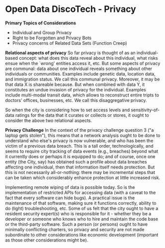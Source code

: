 # Open Data DiscoTech - Privacy
**Primary Topics of Considerations**
- Individual and Group Privacy
- Right to be Forgotten and Privacy Bots
- Privacy concerns of Related Data Sets (Function Creep)

**Relational aspects of privacy**
So far privacy is thought of as an individual-based concept: what does this data reveal about this individual, what risks ensue when the `wrong' entities access it, etc.
But some aspects of privacy are communal: data about one individual reveals something about other individuals or communities. Examples include genetic data, location data, and immigration status. We call this communal privacy.
Moreover, it may be that data X is shareable because. But when combined with data Y, it constitutes an undue invasion of privacy for the individual. 
Examples include multi-modal transit data, which allows to reconstruct entire tripts to doctors' offices, businesses, etc. We call this disaggregative privacy.

So when the city is considering how to set access levels and sensitivity-of-data ratings for the data that it curates or collects or stores, it ought to consider the above two relational aspects.

**Privacy Challenge**
In the context of the privacy challenge question 3 ("a laptop gets stolen"), this means that a network analysis ought to be done to understand who else's privacy is now vulnerable, and who has been the victim of a previous data breach. 
This is a tall order, technologically, and seems to require city tracking of data events (e.g., breaches) beyond what it currently does or perhaps it is equipped to do; and of course, once one entity (the City, say) has obtained such a profile about data breaches affecting one individual, then that information itself needs protection. But this is not necessarily all-or-nothing: there may be incremental steps that can be taken which considerably enhance protection at little increased risk.

Implementing remote wiping of data is possible today. So is the implementation of restricted APIs for accessing data (with a caveat to the fact that every software can hide bugs). A practical issue is the maintenance of that software, making sure it functions correctly, ability to do (light) troubleshooting, etc. Some of us felt that the city ought to have a resident security expert(s) who is responsible for it - whether they be a developer or someone who knows who to hire and maintain the code base or the third-party software. Such a person (or persons) ought to have minimally conflicting charters, so privacy and security are not made subordinate to other considerations like economic development (important as those other considerations might be).
